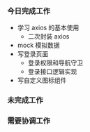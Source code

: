 ### 今日完成工作

- 学习 axios 的基本使用
  - 二次封装 axios
- mock 模拟数据
- 写登录页面
  - 登录权限和导航守卫
  - 登录接口逻辑实现
- 写自定义图标组件

### 未完成工作



### 需要协调工作